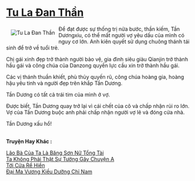 <a href="https://truyentiki.com/tu-la-dan-than.33519/" title="Tu La Đan Thần"><h1>Tu La Đan Thần</h1></a><div style="display:table"><img align="right" style="float: left; padding: 10px;" src="https://truyentiki.com/a/img/str/src/tu-la-dan-than-1591157360.jpg" alt="Tu La Đan Thần">Để đạt được sự thống trị nửa bước, thần kiếm, Tần Dươngxiu, có thể mất người vợ yêu dấu của mình có nguy cơ lớn. Anh kiên quyết sử dụng chuông thánh tái sinh để trở về tuổi trẻ. <p></p> Chị gái xinh đẹp trở thành người bảo vệ, gia đình siêu giàu Qianjin trở thành hầu gái và công chúa của Danzong quyền lực cầu xin trở thành hầu gái. <p></p> Các vị thánh thuần khiết, phù thủy quyến rũ, công chúa hoàng gia, hoàng hậu yêu tinh và người đẹp trên khắp Tần Dương. <p></p> Tần Dương có tất cả trái tim của mình ở vợ. <p></p> Được biết, Tần Dương quay trở lại vì cái chết của cô và chấp nhận rủi ro lớn. Vợ của Tần Dương buộc anh phải chấp nhận người vợ lẽ và đóng cửa nhà. <p></p> Tần Dương xấu hổ!</div><p><br><b>Truyện Hay Khác :</b></p><a href="https://truyentiki.com/lao-ba-cua-ta-la-bang-son-nu-tong-tai.33518/" alt="Lão Bà Của Ta Là Băng Sơn Nữ Tổng Tài">Lão Bà Của Ta Là Băng Sơn Nữ Tổng Tài</a><br/><a href="https://github.com/nownovels/top500/tree/master/truyenhay/33714/" alt="Ta Không Phải Thật Sự Tưởng Gây Chuyện A">Ta Không Phải Thật Sự Tưởng Gây Chuyện A</a><br/><a href="https://truyentiki.wordpress.com/2020/06/08/toi-cua-re-hien/" alt="Tới Cửa Rể Hiền">Tới Cửa Rể Hiền</a><br/><a href="https://github.com/nownovels/top500/tree/master/truyenhay/33664/" alt="Đại Ma Vương Kiều Dưỡng Chỉ Nam">Đại Ma Vương Kiều Dưỡng Chỉ Nam</a><br/>